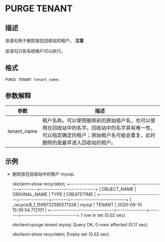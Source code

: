PURGE TENANT 
=================================



描述 
-----------------------

该语句用于删除放在回收站的租户。
**注意**



该语句只有系统租户可以执行。

格式 
-----------------------

    PURGE TENANT tenant_name;



参数解释​ 
--------------------------



|     参数      |                                          描述                                          |
|-------------|--------------------------------------------------------------------------------------|
| tenant_name | 租户名称。可以使用删除前的原始租户名，也可以使用在回收站中的名字。回收站中的名字具有唯一性，可以指定确定的租户；原始租户名可能会重复，此时删除的是最早进入回收站的租户。 |



示例 
-----------------------

* 删除放在回收站中的租户 mysql。

  




    obclient>show recyclebin;
    +--------------------------------+---------------+--------+----------------------------+
    | OBJECT_NAME                    | ORIGINAL_NAME | TYPE   | CREATETIME                 |
    +--------------------------------+---------------+--------+----------------------------+
    | __recycle_$_1_1599722585571328 | mysql         | TENANT | 2020-09-10 15:36:54.712101 |
    +--------------------------------+---------------+--------+----------------------------+
    1 row in set (0.02 sec)
    
    obclient>purge tenant mysql;
    Query OK, 0 rows affected (0.17 sec)
    
    obclient>show recyclebin;
    Empty set (0.02 sec)



